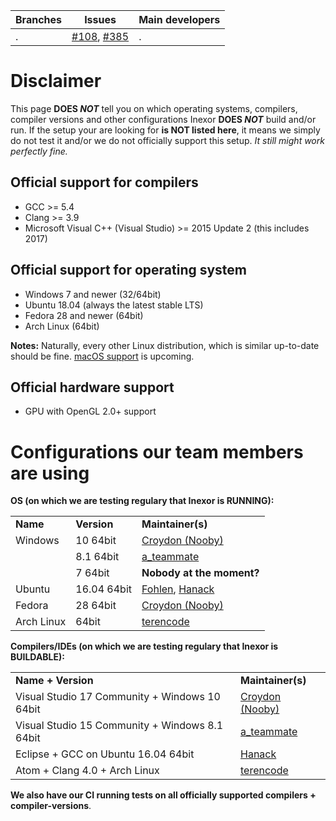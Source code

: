 | Branches | Issues                                                                   | Main developers |
| -------- | ------------------------------------------------------------------------ | --------------- |
| .        | [#108](/inexorgame/code/issues/108), [#385](/inexorgame/code/issues/385) | .               |


# Disclaimer
This page **DOES _NOT_** tell you on which operating systems, compilers, compiler versions and other configurations Inexor **DOES _NOT_** build and/or run. If the setup your are looking for **is NOT listed here**, it means we simply do not test it and/or we do not officially support this setup. _It still might work perfectly fine._


## Official support for compilers
 * GCC >= 5.4
 * Clang >= 3.9
 * Microsoft Visual C++ (Visual Studio) >= 2015 Update 2 (this includes 2017)


## Official support for operating system 
 * Windows 7 and newer (32/64bit)
 * Ubuntu 18.04 (always the latest stable LTS)
 * Fedora 28 and newer (64bit)
 * Arch Linux (64bit)


**Notes:** Naturally, every other Linux distribution, which is similar up-to-date should be fine. [macOS support](https://github.com/inexorgame/code/issues/385) is upcoming. 


## Official hardware support
 * GPU with OpenGL 2.0+ support
 


# Configurations our team members are using
<b>OS (on which we are testing regulary that Inexor is RUNNING):</b>
<table>
    <tr><td><b>Name</b></td><td><b>Version</b></td><td><b>Maintainer(s)</b></td></tr>
    <tr><td>Windows </td><td>10 64bit</td><td> <a href="https://github.com/Croydon">Croydon (Nooby)</a> </td></tr>
    <tr><td></td><td>8.1 64bit</td><td> <a href="https://github.com/a-teammate">a_teammate</a> </td></tr>
    <tr><td></td><td>7 64bit</td><td> <b>Nobody at the moment?</b> </td></tr>
    <tr><td>Ubuntu </td><td>16.04 64bit</td><td> <a href="https://github.com/Fohlen">Fohlen</a>, <a href="http://github.com/aschaeffer">Hanack</a> </td> </td></tr>
    <tr><td>Fedora </td><td>28 64bit</td><td> <a href="https://github.com/Croydon">Croydon (Nooby)</a> </td></tr>
    <tr><td>Arch Linux </td><td>64bit</td><td> <a href="https://github.com/terencode">terencode</a> </td></tr>
</table>

<b>Compilers/IDEs (on which we are testing regulary that Inexor is BUILDABLE):</b>

<table>
    <tr><td><b>Name + Version</b></td><td><b>Maintainer(s)</b></td></tr>
    <tr><td>Visual Studio 17 Community + Windows 10 64bit</td><td><a href="https://github.com/Croydon">Croydon (Nooby)</a></td></tr>
    <tr><td>Visual Studio 15 Community + Windows 8.1 64bit</td><td><a href="https://github.com/a-teammate">a_teammate</a></td></tr>
    <tr><td>Eclipse + GCC on Ubuntu 16.04 64bit</td><td><a href="https://github.com/aschaeffer">Hanack</a></td></tr>
    <tr><td>Atom + Clang 4.0 + Arch Linux</td><td><a href="https://github.com/terencode">terencode</a></td></tr>
</table>

<b>We also have our CI running tests on all officially supported compilers + compiler-versions</b>.




